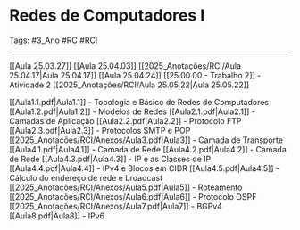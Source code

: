 # Redes de Computadores I

Tags: #3_Ano #RC #RCI

---

[[Aula 25.03.27]]
[[Aula 25.04.03]]
[[2025_Anotações/RCI/Aula 25.04.17|Aula 25.04.17]]
[[Aula 25.04.24]]
[[25.00.00 - Trabalho 2]] - Atividade 2
[[2025_Anotações/RCI/Aula 25.05.22|Aula 25.05.22]]

[[Aula1.1.pdf|Aula1.1]] - Topologia e Básico de Redes de Computadores
[[Aula1.2.pdf|Aula1.2]] - Modelos de Redes
[[Aula2.1.pdf|Aula2.1]] - Camadas de Aplicação
[[Aula2.2.pdf|Aula2.2]] - Protocolo FTP
[[Aula2.3.pdf|Aula2.3]] - Protocolos SMTP e POP
[[2025_Anotações/RCI/Anexos/Aula3.pdf|Aula3]] - Camada de Transporte
[[Aula4.1.pdf|Aula4.1]] - Camada de Rede
[[Aula4.2.pdf|Aula4.2]] - Camada de Rede
[[Aula4.3.pdf|Aula4.3]] - IP e as Classes de IP
[[Aula4.4.pdf|Aula4.4]] - IPv4 e Blocos em CIDR
[[Aula4.5.pdf|Aula4.5]] - Cálculo do endereço de rede e broadcast
[[2025_Anotações/RCI/Anexos/Aula5.pdf|Aula5]] - Roteamento
[[2025_Anotações/RCI/Anexos/Aula6.pdf|Aula6]] - Protocolo OSPF
[[2025_Anotações/RCI/Anexos/Aula7.pdf|Aula7]] - BGPv4
[[Aula8.pdf|Aula8]] - IPv6